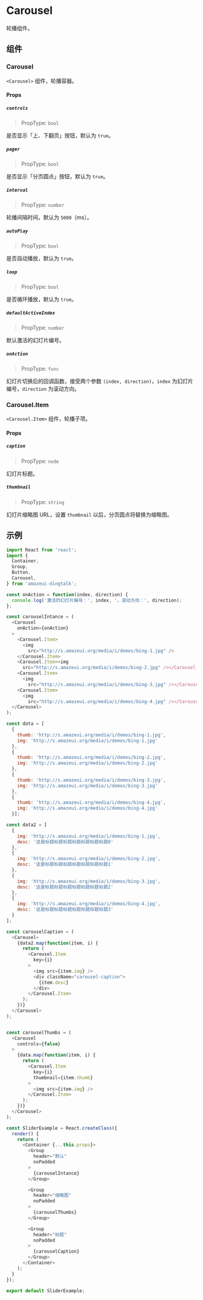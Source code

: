 # Carousel

轮播组件。

## 组件

### Carousel

`<Carousel>` 组件，轮播容器。

#### Props

##### `controls`

> PropType: `bool`

是否显示「上、下翻页」按钮，默认为 `true`。

##### `pager`

> PropType: `bool`

是否显示「分页圆点」按钮，默认为 `true`。

##### `interval`

> PropType: `number`

轮播间隔时间，默认为 `5000`（ms）。

##### `autoPlay`

> PropType: `bool`

是否自动播放，默认为 `true`。

##### `loop`

> PropType: `bool`

是否循环播放，默认为 `true`。

##### `defaultActiveIndex`

> PropType: `number`

默认激活的幻灯片编号。

##### `onAction`

> PropType: `func`

幻灯片切换后的回调函数，接受两个参数 `(index, direction)`，`index` 为幻灯片编号，`direction` 为滚动方向。


### Carousel.Item

`<Carousel.Item>` 组件，轮播子项。

#### Props

##### `caption`

> PropType: `node`

幻灯片标题。

##### `thumbnail`

> PropType: `string`

幻灯片缩略图 URL，设置 `thumbnail` 以后，分页圆点将替换为缩略图。


## 示例

```javascript
import React from 'react';
import {
  Container,
  Group,
  Button,
  Carousel,
} from 'amazeui-dingtalk';

const onAction = function(index, direction) {
  console.log('激活的幻灯片编号：', index, '，滚动方向：', direction);
};

const carouselIntance = (
  <Carousel
    onAction={onAction}
  >
    <Carousel.Item>
      <img
        src="http://s.amazeui.org/media/i/demos/bing-1.jpg" />
    </Carousel.Item>
    <Carousel.Item><img
      src="http://s.amazeui.org/media/i/demos/bing-2.jpg" /></Carousel.Item>
    <Carousel.Item>
      <img
        src="http://s.amazeui.org/media/i/demos/bing-3.jpg" /></Carousel.Item>
    <Carousel.Item>
      <img
        src="http://s.amazeui.org/media/i/demos/bing-4.jpg" /></Carousel.Item>
  </Carousel>
);

const data = [
  {
    thumb: 'http://s.amazeui.org/media/i/demos/bing-1.jpg',
    img: 'http://s.amazeui.org/media/i/demos/bing-1.jpg'
  },
  {
    thumb: 'http://s.amazeui.org/media/i/demos/bing-2.jpg',
    img: 'http://s.amazeui.org/media/i/demos/bing-2.jpg'
  },
  {
    thumb: 'http://s.amazeui.org/media/i/demos/bing-3.jpg',
    img: 'http://s.amazeui.org/media/i/demos/bing-3.jpg'
  },
  {
    thumb: 'http://s.amazeui.org/media/i/demos/bing-4.jpg',
    img: 'http://s.amazeui.org/media/i/demos/bing-4.jpg'
  }];

const data2 = [
  {
    img: 'http://s.amazeui.org/media/i/demos/bing-1.jpg',
    desc: '这是标题标题标题标题标题标题标题0'
  },
  {
    img: 'http://s.amazeui.org/media/i/demos/bing-2.jpg',
    desc: '这是标题标题标题标题标题标题标题1'
  },
  {
    img: 'http://s.amazeui.org/media/i/demos/bing-3.jpg',
    desc: '这是标题标题标题标题标题标题标题2'
  },
  {
    img: 'http://s.amazeui.org/media/i/demos/bing-4.jpg',
    desc: '这是标题标题标题标题标题标题标题3'
  }
];

const carouselCaption = (
  <Carousel>
    {data2.map(function(item, i) {
      return (
        <Carousel.Item
          key={i}
        >
          <img src={item.img} />
          <div className="carousel-caption">
            {item.desc}
          </div>
        </Carousel.Item>
      );
    })}
  </Carousel>
);


const carouselThumbs = (
  <Carousel
    controls={false}
  >
    {data.map(function(item, i) {
      return (
        <Carousel.Item
          key={i}
          thumbnail={item.thumb}
        >
          <img src={item.img} />
        </Carousel.Item>
      );
    })}
  </Carousel>
);

const SliderExample = React.createClass({
  render() {
    return (
      <Container {...this.props}>
        <Group
          header="默认"
          noPadded
        >
          {carouselIntance}
        </Group>

        <Group
          header="缩略图"
          noPadded
        >
          {carouselThumbs}
        </Group>

        <Group
          header="标题"
          noPadded
        >
          {carouselCaption}
        </Group>
      </Container>
    );
  }
});

export default SliderExample;

```
